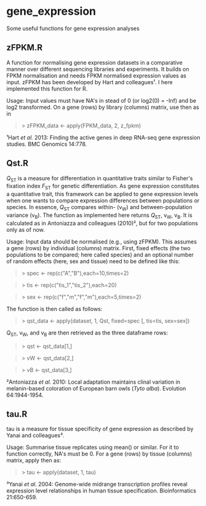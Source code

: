 # gene_expression
Some useful functions for gene expression analyses

## zFPKM.R

A function for normalising gene expression datasets in a comparative manner over different sequencing libraries and experiments. It builds on FPKM normalisation and needs FPKM normalised expression values as input. zFPKM has been developed by Hart and colleagues¹. I here implemented this function for R.

Usage: Input values must have NA's in stead of 0 (or log2(0) = -Inf) and be log2 transformed. On a gene (rows) by library (columns) matrix, use then as in

>\> zFPKM_data <- apply(FPKM_data, 2, z_fpkm)

¹Hart <i>et al.</i> 2013: Finding the active genes in deep RNA-seq gene expression studies. BMC Genomics 14:778.

## Qst.R

<i>Q</i><sub>ST</sub> is a measure for differentiation in quantitative traits similar to Fisher's fixation index <i>F</i><sub>ST</sub> for genetic differentiation. As gene expression constitutes a quantitative trait, this framework can be applied to gene expression levels when one wants to compare expression differences between populations or species. In essence, <i>Q</i><sub>ST</sub> compares within- (v<sub>W</sub>) and between-population variance (v<sub>B</sub>). The function as implemented here returns <i>Q</i><sub>ST</sub>, v<sub>W</sub>, v<sub>B</sub>. It is calculated as in Antoniazza and colleagues (2010)², but for two populations only as of now.

Usage: Input data should be normalised (e.g., using zFPKM). This assumes a gene (rows) by individual (columns) matrix. First, fixed effects (the two populations to be compared; here called species) and an optional number of random effects (here, sex and tissue) need to be defined like this:

>\> spec <- rep(c("A","B"),each=10,times=2)

>\> tis <- rep(c("tis\_1","tis\_2"),each=20)

>\> sex <- rep(c("f","m","f","m"),each=5,times=2)

The function is then called as follows:

>\> qst_data <- apply(dataset, 1, Qst, fixed=spec [, tis=tis, sex=sex])

<i>Q</i><sub>ST</sub>, v<sub>W</sub>, and v<sub>B</sub> are then retrieved as the three dataframe rows:

>\> qst <- qst_data[1,]

>\> vW <- qst_data[2,]

>\> vB <- qst_data[3,]

²Antoniazza <i>et al.</i> 2010: Local adaptation maintains clinal variation in melanin-based coloration of European barn owls (<i>Tyto alba</i>). Evolution 64:1944-1954.

## tau.R

tau is a measure for tissue specificity of gene expression as described by Yanai and colleagues³.

Usage: Summarise tissue replicates using mean() or similar. For it to function correctly, NA's must be 0. For a gene (rows) by tissue (columns) matrix, apply then as:

>\> tau <- apply(dataset, 1, tau)

³Yanai <i>et al.</i> 2004: Genome-wide midrange transcription profiles reveal expression level relationships in human tissue specification. Bioinformatics 21:650-659.
